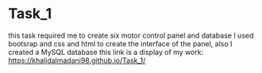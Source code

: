 # Task_1 
this task required me to create six motor control panel and database
I used bootsrap and css and html to create the interface of the panel, also I created a MySQL database
this link is a display of my work: https://khalidalmadani98.github.io/Task_1/
